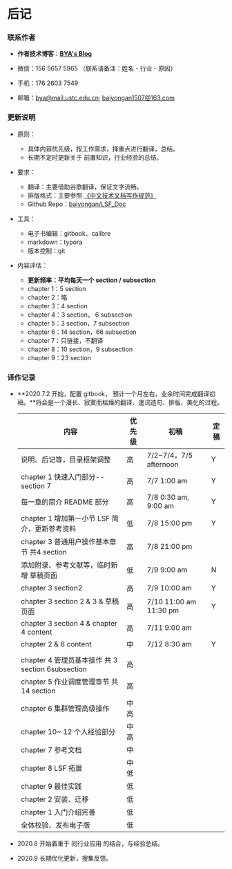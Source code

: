 # 后记

### 联系作者

- **作者技术博客**：[**BYA's Blog**](http://bya.cool)
- 微信：156 5657 5965 （联系请备注：姓名 - 行业 - 原因）

- 手机：176 2603 7549
- 邮箱：bya@mail.ustc.edu.cn;   baiyongan1507@163.com



### 更新说明

- 原则：

  - 具体内容优先级，按工作需求，择重点进行翻译，总结。
  - 长期不定时更新关于 前置知识，行业经验的总结。

- 要求：

  - 翻译：主要借助谷歌翻译，保证文字流畅。
  - 排版格式：主要参照 [《中文技术文档写作规范》](https://github.com/ruanyf/document-style-guide)
  - Github Repo：[baiyongan/LSF_Doc](https://github.com/baiyongan/LSF_Doc)

- 工具：

  - 电子书编辑：gitbook、calibre
  - markdown：typora
  - 版本控制：git

- 内容评估：

  - **更新频率：平均每天一个 section / subsection**
  - chapter 1：5 section
  - chapter 2：略
  - chapter 3：4 section 
  - chapter 4：3 section， 6 subsection
  - chapter 5：3 section，7 subsection
  - chapter 6：14 section，66 subsection
  - chapter 7：只链接，不翻译
  - chapter 8：10 section，9 subsection
  - chapter 9：23 section
  
  

### 译作记录

- **2020.7.2 开始，配置 gitbook， 预计一个月左右，业余时间完成翻译初稿。**将会是一个漫长、寂寞而枯燥的翻译、遣词造句、排版、美化的过程。
  
  | 内容                                              | 优先级 | 初稿                   | 定稿 |
  | ------------------------------------------------- | ------ | ---------------------- | ---- |
  | 说明、后记等，目录框架调整                        | 高     | 7/2~7/4，7/5 afternoon | Y    |
  | chapter 1 快速入门部分--section 7                 | 高     | 7/7 1:00 am            | Y    |
  | 每一章的简介 README 部分                          | 高     | 7/8 0:30 am, 9:00 am   | Y    |
  | chapter 1 增加第一小节 LSF 简介，更新参考资料     | 低     | 7/8 15:00 pm           | Y    |
  | chapter 3 普通用户操作基本章节 共4 section        | 高     | 7/8 21:00 pm           |      |
  | 添加附录、参考文献等，临时新增 草稿页面           | 低     | 7/9 9:00 am            | N    |
  | chapter 3 section2                                | 高     | 7/9 10:00 am           | Y    |
  | chapter 3 section 2 & 3 & 草稿页面                | 高     | 7/10 11:00 am 11:30 pm | Y    |
  | chapter 3 section 4 & chapter 4 content           | 高     | 7/11 9:00 am           |      |
  | chapter 2 & 6 content                             | 中     | 7/12 8:30 am           | Y    |
  |                                                   |        |                        |      |
  | chapter 4 管理员基本操作 共 3 section 6subsection | 高     |                        |      |
  | chapter 5 作业调度管理章节 共 14 section          | 高     |                        |      |
  | chapter 6 集群管理高级操作                        | 中高   |                        |      |
  | chapter 10~ 12 个人经验部分                       | 中高   |                        |      |
  | chapter 7 参考文档                                | 中     |                        |      |
  | chapter 8 LSF 拓展                                | 中低   |                        |      |
  | chapter 9 最佳实践                                | 低     |                        |      |
  | chapter 2 安装、迁移                              | 低     |                        |      |
  | chapter 1 入门介绍完善                            | 低     |                        |      |
  | 全体校验、发布电子版                              | 低     |                        |      |
  



- 2020.8 开始着重于 同行业应用 的结合，与经验总结。
- 2020.9 长期优化更新，搜集反馈。



